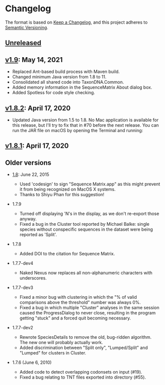 # Changelog

The format is based on [Keep a Changelog](https://keepachangelog.com/en/1.0.0/),
and this project adheres to [Semantic Versioning](https://semver.org/spec/v2.0.0.html).

## [Unreleased]

## [v1.9]: May 14, 2021
- Replaced Ant-based build process with Maven build.
- Changed minimum Java version from 1.8 to 11.
- Consolidated all shared code into TaxonDNA.Common.
- Added memory information in the SequenceMatrix About dialog box.
- Added Spotless for code style checking.

## [v1.8.2]: April 17, 2020
- Updated Java version from 1.5 to 1.8. No Mac application is available for this release, but I'll try to fix that in #70 before the next release. You can run the JAR file on macOS by opening the Terminal and running:

## [v1.8.1]: April 17, 2020

## Older versions
- [1.8]: June 22, 2015
	- Used 'codesign' to sign "Sequence Matrix.app" as this might prevent
	it from being recognized on MacOS X systems.
	- Thanks to Shiyu Phan for this suggestion!

- 1.7.9
	- Turned off displaying 'N's in the display, as we don't re-export
	those anyway.
	- Fixed a bug in the Cluster tool reported by Michael Balke: single
	species without conspecific sequences in the dataset were being
	reported as 'Split'.

- 1.7.8
	- Added DOI to the citation for Sequence Matrix.

- 1.7.7-dev4
	- Naked Nexus now replaces all non-alphanumeric characters with underscores.

- 1.7.7-dev3
	- Fixed a minor bug with clustering in which the "% of valid comparisons
	above the threshold" number was always 0%.
	- Fixed a bug in which multiple "Cluster" analyses in the same session
	caused the ProgressDialog to never close, resulting in the program
	getting "stuck" and a forced quit becoming necessary.

- 1.7.7-dev2
	- Rewrote SpeciesDetails to remove the old, bug-ridden algorithm.
	The new one will probably actually work.
	- Added discrimination between "Split only", "Lumped/Split" and
	"Lumped" for clusters in Cluster.

- 1.7.6 (June 6, 2010)
	- Added code to detect overlapping codonsets on input (#19).
	- Fixed a bug relating to TNT files exported into directory (#55).

[Unreleased]: https://github.com/gaurav/taxondna/compare/v1.9...HEAD
[v1.9]: https://github.com/gaurav/taxondna/compare/v1.8.2...v1.9
[v1.8.2]: https://github.com/gaurav/taxondna/compare/v1.8.1...v1.8.2
[v1.8.1]: https://github.com/gaurav/taxondna/compare/v1.8...v1.8.1
[1.8]: https://github.com/gaurav/taxondna/releases/tag/1.8
